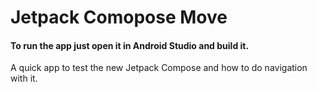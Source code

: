 # Jetpack Comopose Move

#### To run the app just open it in Android Studio and build it.

A quick app to test the new Jetpack Compose and how to do navigation with it.
